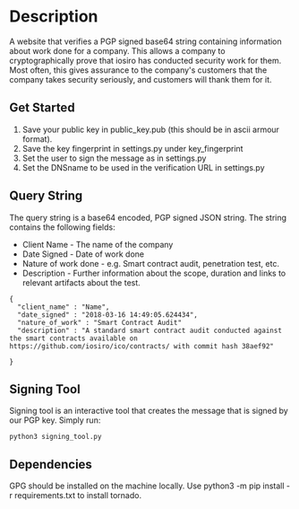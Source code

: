 Description
===========

A website that verifies a PGP signed base64 string
containing information about work done for a company. This allows a company to cryptographically
prove that iosiro has conducted security work for them. Most often, this gives
assurance to the company's customers that the company takes security seriously, and customers
will thank them for it.

Get Started
-----------

1. Save your public key in public_key.pub (this should be in ascii armour format).
2. Save the key fingerprint in settings.py under key_fingerprint
3. Set the user to sign the message as in settings.py
4. Set the DNSname to be used in the verification URL in settings.py

Query String
------------

The query string is a base64 encoded, PGP signed JSON string. The string contains the following
fields:

- Client Name - The name of the company
- Date Signed - Date of work done
- Nature of work done - e.g. Smart contract audit, penetration test, etc.
- Description - Further information about the scope, duration and links to relevant artifacts about the test.

```
{
  "client_name" : "Name",
  "date_signed" : "2018-03-16 14:49:05.624434",
  "nature_of_work" : "Smart Contract Audit"
  "description" : "A standard smart contract audit conducted against the smart contracts available on https://github.com/iosiro/ico/contracts/ with commit hash 38aef92"

}
```

Signing Tool
------------

Signing tool is an interactive tool that creates the message that is signed by our PGP key. Simply run:

```
python3 signing_tool.py
```

Dependencies
------------

GPG should be installed on the machine locally. Use python3 -m pip install -r requirements.txt to install tornado. 
